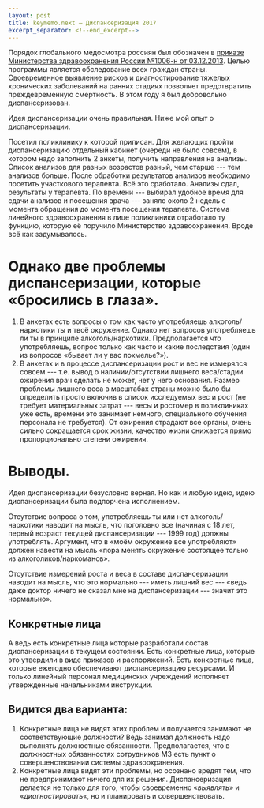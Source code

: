 ```yaml
---
layout: post
title: keymemo.next — Диспансеризация 2017  
excerpt_separator: <!--end_excerpt-->
---
```


Порядок глобального медосмотра россиян был обозначен в [приказе Министерства здравоохранения России №1006-н от 03.12.2013](https://www.rosminzdrav.ru/documents/6553-prikaz-minzdrava-rossii-ot-3-dekabrya-2012-g-1006n). Целью программы является обследование всех граждан страны. Своевременное выявление рисков и диагностирование тяжелых хронических заболеваний на ранних стадиях позволяет предотвратить преждевременную смертность. В этом году я был добровольно диспансеризован.
<!--end_excerpt-->
Идея диспансеризации очень правильная. Ниже мой опыт о диспансеризации.

Посетил поликлинику к которой приписан. Для желающих пройти диспансеризацию отдельный кабинет (очереди не было совсем), в котором надо заполнить 2 анкеты, получить направления на анализы. Список анализов для разных возрастов разный, чем старше --- тем анализов больше. После обработки результатов анализов необходимо посетить участкового терапевта. Всё это сработало. Анализы сдал, результаты у терапевта. По времени --- выбирал удобное время для сдачи анализов и посещения врача --- заняло около 2 недель с момента обращения до момента посещения терапевта. Система линейного здравоохранения в лице поликлиники отработало ту функцию, которую её поручило Министерство здравоохранения. Вроде всё как задумывалось.

Однако две проблемы диспансеризации, которые «бросились в глаза».
=================================================================

1.  В анкетах есть вопросы о том как часто употребляешь алкоголь/наркотики ты и твоё окружение. Однако нет вопросов употребляешь ли ты в принципе алкоголь/наркотики. Предполагается что употребляешь, вопрос только как часто и какие последствия (один из вопросов «бывает ли у вас похмелье?»).
2.  В анкетах и в процессе диспансеризации рост и вес не измерялся совсем --- т.е. вывод о наличии/отсутствии лишнего веса/стадии ожирения врач сделать не может, нет у него основания. Размер проблемы лишнего веса в масштабах страны можно было бы определить просто включив в список исследуемых вес и рост (не требует материальных затрат --- весы и ростомер в поликлиниках уже есть, времени это занимает немного, специального обучения персонала не требуется). От ожирения страдают все органы, очень сильно сокращается срок жизни, качество жизни снижается прямо пропорционально степени ожирения.

Выводы.
=======

Идея диспансеризации безусловно верная. Но как и любую идею, идею диспансеризации была подпорчена исполнением.

Отсутствие вопроса о том, употребляешь ты или нет алкоголь/наркотики наводит на мысль, что поголовно все (начиная с 18 лет, первый возраст текущей диспансеризации --- 1999 год) должны употреблять. Аргумент, что в «моём окружение все употребляют» должен навести на мысль «пора менять окружение состоящее только из алкоголиков/наркоманов».

Отсутствие измерений роста и веса в составе диспансеризации наводит на мысль, что это нормально --- иметь лишний вес --- «ведь даже доктор ничего не сказал мне на диспансеризации --- значит это нормально».

Конкретные лица
---------------

А ведь есть конкретные лица которые разработали состав диспансеризации в текущем состоянии. Есть конкретные лица, которые это утвердили в виде приказов и распоряжений. Есть конкретные лица, которые ежегодно обеспечивают диспансеризацию ресурсами. И только линейный персонал медицинских учреждений исполняет утвержденные начальниками инструкции.

Видится два варианта:
---------------------

1.  Конкретные лица не видят этих проблем и получается занимают не соответствующие должности? Ведь занимая должность надо выполнять должностные обязанности. Предполагается, что в должностных обязанностях сотрудников МЗ есть пункт о совершенствовании системы здравоохранения.
2.  Конкретные лица видят эти проблемы, но осознано вредят тем, что не предпринимают ничего для их решения. Диспансеризация делается не только для того, чтобы своевременно «*выявлять*» и «*диагностировать*«, но и планировать и совершенствовать.

